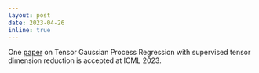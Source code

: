 ```yaml
---
layout: post
date: 2023-04-26
inline: true
---
```


One [paper](https://arxiv.org/abs/2301.11203) on Tensor Gaussian Process Regression with supervised tensor dimension reduction is accepted at ICML 2023.
